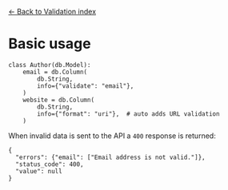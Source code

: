 [← Back to Validation index](index.md)

# Basic usage
```
class Author(db.Model):
    email = db.Column(
        db.String,
        info={"validate": "email"},
    )
    website = db.Column(
        db.String,
        info={"format": "uri"},  # auto adds URL validation
    )
```
When invalid data is sent to the API a `400` response is returned:
```
{
  "errors": {"email": ["Email address is not valid."]},
  "status_code": 400,
  "value": null
}
```

